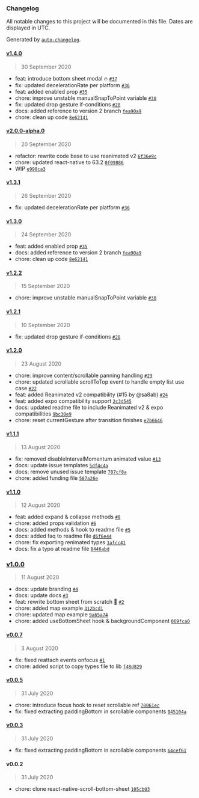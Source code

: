 ### Changelog

All notable changes to this project will be documented in this file. Dates are displayed in UTC.

Generated by [`auto-changelog`](https://github.com/CookPete/auto-changelog).

#### [v1.4.0](https://github.com/gorhom/react-native-bottom-sheet/compare/v2.0.0-alpha.0...v1.4.0)

> 30 September 2020

- feat: introduce bottom sheet modal 🔥 [`#37`](https://github.com/gorhom/react-native-bottom-sheet/pull/37)
- fix: updated decelerationRate per platform [`#36`](https://github.com/gorhom/react-native-bottom-sheet/pull/36)
- feat: added enabled prop [`#35`](https://github.com/gorhom/react-native-bottom-sheet/pull/35)
- chore: improve unstable manualSnapToPoint variable [`#30`](https://github.com/gorhom/react-native-bottom-sheet/pull/30)
- fix: updated drop gesture if-conditions [`#28`](https://github.com/gorhom/react-native-bottom-sheet/pull/28)
- docs: added reference to version 2 branch [`fea90a9`](https://github.com/gorhom/react-native-bottom-sheet/commit/fea90a977626e6afc9447c6b68d2f9926c1f239d)
- chore: clean up code [`8e62141`](https://github.com/gorhom/react-native-bottom-sheet/commit/8e62141fdb96a2b3e2532d16911f6e6e6cc3ccc3)

#### [v2.0.0-alpha.0](https://github.com/gorhom/react-native-bottom-sheet/compare/v1.3.1...v2.0.0-alpha.0)

> 20 September 2020

- refactor: rewrite code base to use reanimated v2 [`6f36e9c`](https://github.com/gorhom/react-native-bottom-sheet/commit/6f36e9ceb117d2582ab6158399a1e83277adbdd4)
- chore: updated react-native to 63.2 [`0f09886`](https://github.com/gorhom/react-native-bottom-sheet/commit/0f0988657fab75cb05cb69485e2357b433c47488)
- WIP [`e998ca3`](https://github.com/gorhom/react-native-bottom-sheet/commit/e998ca352a49405e3e67a06d9a32fc7aa8c876de)

#### [v1.3.1](https://github.com/gorhom/react-native-bottom-sheet/compare/v1.3.0...v1.3.1)

> 26 September 2020

- fix: updated decelerationRate per platform [`#36`](https://github.com/gorhom/react-native-bottom-sheet/pull/36)

#### [v1.3.0](https://github.com/gorhom/react-native-bottom-sheet/compare/v1.2.2...v1.3.0)

> 24 September 2020

- feat: added enabled prop [`#35`](https://github.com/gorhom/react-native-bottom-sheet/pull/35)
- docs: added reference to version 2 branch [`fea90a9`](https://github.com/gorhom/react-native-bottom-sheet/commit/fea90a977626e6afc9447c6b68d2f9926c1f239d)
- chore: clean up code [`8e62141`](https://github.com/gorhom/react-native-bottom-sheet/commit/8e62141fdb96a2b3e2532d16911f6e6e6cc3ccc3)

#### [v1.2.2](https://github.com/gorhom/react-native-bottom-sheet/compare/v1.2.1...v1.2.2)

> 15 September 2020

- chore: improve unstable manualSnapToPoint variable [`#30`](https://github.com/gorhom/react-native-bottom-sheet/pull/30)

#### [v1.2.1](https://github.com/gorhom/react-native-bottom-sheet/compare/v1.2.0...v1.2.1)

> 10 September 2020

- fix: updated drop gesture if-conditions [`#28`](https://github.com/gorhom/react-native-bottom-sheet/pull/28)

#### [v1.2.0](https://github.com/gorhom/react-native-bottom-sheet/compare/v1.1.1...v1.2.0)

> 23 August 2020

- chore: improve content/scrollable panning handling [`#23`](https://github.com/gorhom/react-native-bottom-sheet/pull/23)
- chore: updated scrollable scrollToTop event to handle empty list use case [`#22`](https://github.com/gorhom/react-native-bottom-sheet/pull/22)
- feat: added Reanimated v2 compatibility (#15 by @sa8ab) [`#24`](https://github.com/gorhom/react-native-bottom-sheet/pull/24)
- feat: added expo compatibility support [`2c3d545`](https://github.com/gorhom/react-native-bottom-sheet/commit/2c3d545a10e6125fb66829a6784069b1b62f6798)
- docs: updated readme file to include Reanimated v2 & expo compatibilities [`9bc30e9`](https://github.com/gorhom/react-native-bottom-sheet/commit/9bc30e96ef1cec80703e0e98b58602bdc185f7ff)
- chore: reset currentGesture after transition finishes [`e7b6646`](https://github.com/gorhom/react-native-bottom-sheet/commit/e7b6646b50f5ed00b62388723e6d965006ecfc4a)

#### [v1.1.1](https://github.com/gorhom/react-native-bottom-sheet/compare/v1.1.0...v1.1.1)

> 13 August 2020

- fix: removed disableIntervalMomentum animated value [`#13`](https://github.com/gorhom/react-native-bottom-sheet/pull/13)
- docs: update issue templates [`5df4c4a`](https://github.com/gorhom/react-native-bottom-sheet/commit/5df4c4a4a6e02b91bcd7502f8180c27380849b66)
- docs: remove unused issue template [`787cf8a`](https://github.com/gorhom/react-native-bottom-sheet/commit/787cf8ac8b6fa547308ba375fb1cf495b2a98fee)
- chore: added funding file [`587a26e`](https://github.com/gorhom/react-native-bottom-sheet/commit/587a26e14145dea06d4515c36e1ed0fcccfdeb08)

#### [v1.1.0](https://github.com/gorhom/react-native-bottom-sheet/compare/v1.0.0...v1.1.0)

> 12 August 2020

- feat: added expand & collapse methods [`#8`](https://github.com/gorhom/react-native-bottom-sheet/pull/8)
- chore: added props validation [`#6`](https://github.com/gorhom/react-native-bottom-sheet/pull/6)
- docs: added methods & hook to readme file [`#5`](https://github.com/gorhom/react-native-bottom-sheet/pull/5)
- docs: added faq to readme file [`d6f6e44`](https://github.com/gorhom/react-native-bottom-sheet/commit/d6f6e443638bb778f705fd7437c36e1c5cb1cd57)
- chore: fix exporting renimated types [`1afcc41`](https://github.com/gorhom/react-native-bottom-sheet/commit/1afcc41782965278cc7436131ae91019d8f40193)
- docs: fix a typo at readme file [`8446abd`](https://github.com/gorhom/react-native-bottom-sheet/commit/8446abd841b690acd4c277fc5ebf10c52bd67f25)

### [v1.0.0](https://github.com/gorhom/react-native-bottom-sheet/compare/v0.0.7...v1.0.0)

> 11 August 2020

- docs: update branding [`#4`](https://github.com/gorhom/react-native-bottom-sheet/pull/4)
- docs: update docs [`#3`](https://github.com/gorhom/react-native-bottom-sheet/pull/3)
- feat: rewrite bottom sheet from scratch 🎉 [`#2`](https://github.com/gorhom/react-native-bottom-sheet/pull/2)
- chore: added map example [`312bcd1`](https://github.com/gorhom/react-native-bottom-sheet/commit/312bcd10efc8674955f9ce1ba8974fb4bd40f43b)
- chore: updated map example [`9a65a74`](https://github.com/gorhom/react-native-bottom-sheet/commit/9a65a7435b97c754c37049c2812c289b1e6453e6)
- chore: added useBottomSheet hook & backgroundComponent [`069fca0`](https://github.com/gorhom/react-native-bottom-sheet/commit/069fca0473f4f801a71c71c5026a56dda587769a)

#### [v0.0.7](https://github.com/gorhom/react-native-bottom-sheet/compare/v0.0.5...v0.0.7)

> 3 August 2020

- fix: fixed reattach events onfocus [`#1`](https://github.com/gorhom/react-native-bottom-sheet/pull/1)
- chore: added script to copy types file to lib [`f48d829`](https://github.com/gorhom/react-native-bottom-sheet/commit/f48d8293d74bba97c4cf596b8f48819c2ae25a00)

#### [v0.0.5](https://github.com/gorhom/react-native-bottom-sheet/compare/v0.0.3...v0.0.5)

> 31 July 2020

- chore: introduce focus hook to reset scrollable ref [`70061ec`](https://github.com/gorhom/react-native-bottom-sheet/commit/70061ec8fb57f41d54b7b9733e2fbc36b8a0f6d8)
- fix: fixed extracting paddingBottom in scrollable components [`945104a`](https://github.com/gorhom/react-native-bottom-sheet/commit/945104ab532eb3cf63ea16cec348f3ef2ad6c584)

#### [v0.0.3](https://github.com/gorhom/react-native-bottom-sheet/compare/v0.0.2...v0.0.3)

> 31 July 2020

- fix: fixed extracting paddingBottom in scrollable components [`64cef61`](https://github.com/gorhom/react-native-bottom-sheet/commit/64cef618cd654486174cc6a8179a76c80ef5d497)

#### v0.0.2

> 31 July 2020

- chore: clone react-native-scroll-bottom-sheet [`105cb03`](https://github.com/gorhom/react-native-bottom-sheet/commit/105cb0334e317d5c4919e77816ee03fb20069eeb)
